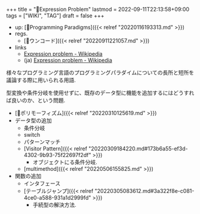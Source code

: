 +++
title = "📝Expression Problem"
lastmod = 2022-09-11T22:13:58+09:00
tags = ["WIKI", "TAG"]
draft = false
+++

-   up: [📁Programming Paradigms]({{< relref "20220116193313.md" >}})
-   regs.
    -   [🔖ウンコード]({{< relref "20220911221057.md" >}})
-   links
    -   [Expression problem - Wikipedia](https://en.wikipedia.org/wiki/Expression_problem)
    -   (ja) [Expression problem - Wikipedia](https://ja.wikipedia.org/wiki/Expression_problem)

様々なプログラミング言語のプログラミングパラダイムについての長所と短所を議論する際に用いられる用語.

型変換や条件分岐を使用せずに、既存のデータ型に機能を追加するにはどうすれば良いのか、という問題.

-   [📝ポリモーフィズム]({{< relref "20220310125619.md" >}})
-   データ型の追加
    -   条件分岐
    -   switch
    -   パターンマッチ
    -   [Visitor Pattern]({{< relref "20220309184220.md#173b6a55-ef3d-4302-9b93-75f22697f2df" >}})
        -   オブジェクトにる条件分岐.
    -   [multimethod]({{< relref "20220506155825.md" >}})
-   関数の追加
    -   インタフェース
    -   [テーブルジャンプ]({{< relref "20220305083612.md#3a322f8e-c081-4ce0-a588-931a1d2999fd" >}})
        -   手続型の解決方法.
